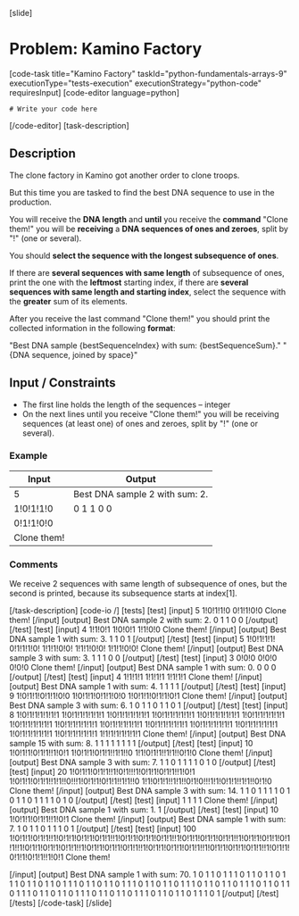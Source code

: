 [slide]
# Problem: Kamino Factory
[code-task title="Kamino Factory" taskId="python-fundamentals-arrays-9" executionType="tests-execution" executionStrategy="python-code" requiresInput]
[code-editor language=python]
```
# Write your code here
```
[/code-editor]
[task-description]
## Description
The clone factory in Kamino got another order to clone troops.

But this time you are tasked to find the best DNA sequence to use in the production.

You will receive the **DNA length** and **until** you receive the **command** "Clone them!" you will be **receiving** a **DNA sequences of ones and zeroes**, split by "!" (one or several).

You should **select the sequence with the longest subsequence of ones**.

If there are **several sequences with same length** of subsequence of ones, print the one with the **leftmost** starting index, if there are **several sequences with same length and starting index**, select the sequence with the **greater** sum of its elements.

After you receive the last command "Clone them!" you should print the collected information in the following **format**:

"Best DNA sample \{bestSequenceIndex\} with sum: \{bestSequenceSum\}."
"{DNA sequence, joined by space\}"

## Input / Constraints
- The first line holds the length of the sequences – integer
- On the next lines until you receive "Clone them!" you will be receiving sequences (at least one) of ones and zeroes, split by "!" (one or several).

### Example
| **Input** | **Output** |
| --- | --- |
| 5 | Best DNA sample 2 with sum: 2. |
| 1!0!1!1!0 | 0 1 1 0 0 |
| 0!1!1!0!0 | |
| Clone them! | |

### Comments
We receive 2 sequences with same length of subsequence of ones, but the second is printed, because its subsequence starts at index\[1\].

[/task-description]
[code-io /]
[tests]
[test]
[input]
5
1!0!1!1!0
0!1!1!0!0
Clone them!
[/input]
[output]
Best DNA sample 2 with sum: 2.
0 1 1 0 0
[/output]
[/test]
[test]
[input]
4
1!1!0!1
1!0!0!1
1!1!0!0
Clone them!
[/input]
[output]
Best DNA sample 1 with sum: 3.
1 1 0 1
[/output]
[/test]
[test]
[input]
5
1!0!1!1!1!
0!1!1!1!0!
1!1!1!0!0!
1!1!1!0!0!
1!1!1!0!0!
Clone them!
[/input]
[output]
Best DNA sample 3 with sum: 3.
1 1 1 0 0
[/output]
[/test]
[test]
[input]
3
0!0!0
0!0!0
0!0!0
Clone them!
[/input]
[output]
Best DNA sample 1 with sum: 0.
0 0 0
[/output]
[/test]
[test]
[input]
4
1!1!1!1
1!1!1!1
1!1!1!1
Clone them!
[/input]
[output]
Best DNA sample 1 with sum: 4.
1 1 1 1
[/output]
[/test]
[test]
[input]
9
1!0!1!1!0!1!1!0!0
1!0!1!1!0!1!1!0!0
1!0!1!1!0!1!1!0!1
Clone them!
[/input]
[output]
Best DNA sample 3 with sum: 6.
1 0 1 1 0 1 1 0 1
[/output]
[/test]
[test]
[input]
8
1!0!1!1!1!1!1!1
1!0!1!1!1!1!1!1
1!0!1!1!1!1!1!1
1!0!1!1!1!1!1!1
1!0!1!1!1!1!1!1
1!0!1!1!1!1!1!1
1!0!1!1!1!1!1!1
1!0!1!1!1!1!1!1
1!0!1!1!1!1!1!1
1!0!1!1!1!1!1!1
1!0!1!1!1!1!1!1
1!0!1!1!1!1!1!1
1!0!1!1!1!1!1!1
1!0!1!1!1!1!1!1
1!1!1!1!1!1!1!1
Clone them!
[/input]
[output]
Best DNA sample 15 with sum: 8.
1 1 1 1 1 1 1 1
[/output]
[/test]
[test]
[input]
10
1!0!1!1!0!1!1!!1!0!1
1!0!1!1!0!1!1!!1!1!!0
1!1!0!1!1!!1!1!!0!1!0
Clone them!
[/input]
[output]
Best DNA sample 3 with sum: 7.
1 1 0 1 1 1 1 0 1 0
[/output]
[/test]
[test]
[input]
20
1!0!1!1!0!1!1!!1!0!1!!!1!0!1!1!0!1!1!!1!0!1
1!0!1!1!0!1!1!!1!1!!0!!!1!0!1!1!0!1!1!!1!1!!0
1!1!0!1!1!!1!1!!0!1!0!!!1!1!0!1!1!!1!1!!0!1!0
Clone them!
[/input]
[output]
Best DNA sample 3 with sum: 14.
1 1 0 1 1 1 1 0 1 0 1 1 0 1 1 1 1 0 1 0
[/output]
[/test]
[test]
[input]
1
1
1
1
Clone them!
[/input]
[output]
Best DNA sample 1 with sum: 1.
1
[/output]
[/test]
[test]
[input]
10
1!0!1!1!0!1!1!!1!0!1
Clone them!
[/input]
[output]
Best DNA sample 1 with sum: 7.
1 0 1 1 0 1 1 1 0 1
[/output]
[/test]
[test]
[input]
100
1!0!1!1!0!1!1!!1!0!1!1!0!1!1!0!1!1!!1!0!1!1!0!1!1!0!1!1!!1!0!1!1!0!1!1!0!1!1!!1!0!1!1!0!1!1!0!1!1!!1!0!1!1!0!1!1!0!1!1!!1!0!1!1!0!1!1!0!1!1!!1!0!1!1!0!1!1!0!1!1!!1!0!1!1!0!1!1!0!1!1!!1!0!1!1!0!1!1!0!1!1!!1!0!1
Clone them!

[/input]
[output]
Best DNA sample 1 with sum: 70.
1 0 1 1 0 1 1 1 0 1 1 0 1 1 0 1 1 1 0 1 1 0 1 1 0 1 1 1 0 1 1 0 1 1 0 1 1 1 0 1 1 0 1 1 0 1 1 1 0 1 1 0 1 1 0 1 1 1 0 1 1 0 1 1 0 1 1 1 0 1 1 0 1 1 0 1 1 1 0 1 1 0 1 1 0 1 1 1 0 1 1 0 1 1 0 1 1 1 0 1
[/output]
[/test]
[/tests]
[/code-task]
[/slide]